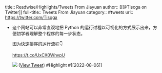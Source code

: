 title:: Readwise/Highlights/Tweets From Jiayuan
author:: [[@Tisoga on Twitter]]
full-title:: Tweets From Jiayuan
category:: #tweets
url:: https://twitter.com/Tisoga

- 这个网站可以非常直观地把 Python 的运行过程以可视化的方式展示出来，方便初学者理解整个程序的每一步状态。
  
  图为快速排序的运行流程👇
  
  https://t.co/UxCX0WhvpU 
  
  ![](https://pbs.twimg.com/media/FZXspWeUYAA6cpS.jpg) ([View Tweet](https://twitter.com/Tisoga/status/1555409446267863044)) #Highlight #[[2022-08-06]]